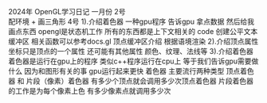 2024年 OpenGL学习日记
一月份
2号  
	配环境 + 画三角形
4号
	1).介绍着色器 一种gpu程序  告诉gpu  拿点数据 然后给我画点东西
        opengl是状态机工作 所有的东西都是上下文相关的
        code 创建公平文本缓冲区     相关函数可以参考docs.gl
       顶点缓冲区介绍  根据语境渲染
    2).介绍顶点属性  
        坐标只是顶点的一个属性 还可能有其他属性 颜色、纹理、法线等
    3).介绍着色器  着色器是运行在gpu上的程序 类似c++程序运行在cpu上
        等于我们告诉gpu需要做什么  因为和图形有关的事 gpu运行起来更快
        着色器 主要流行两种类型   顶点着色器 和 片段（像素）着色器
        有多少个顶点就会调用多少次顶点着色器
        片段着色器的工作是为每个像素上色 有多少像素点就调用多少次
